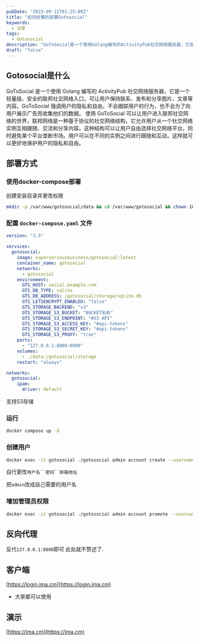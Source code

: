 ```yaml
---
pubDate: "2023-09-11T01:25:00Z"
title: "如何优雅的部署Gotosocial"
keywords:
  - 分享
tags:
  - Gotosocial
description: "GoToSocial是一个使用Golang编写的ActivityPub社交网络服务器，它提供了一个轻量级、安全的联邦社交网络入口，用户可以保持联系、发布和分享内容。GoToSocial强调用户的隐私和自由，不会跟踪用户的行为或收集数据用于广告展示。部署GoToSocial可以通过使用docker-compose进行，配置文件中需要设置一些环境变量和存储方式。运行后可以创建用户并赋予管理员权限。最后，可以通过反向代理将GoToSocial部署到指定的域名上。客户端可以通过https://login.ima.cm访问，演示可以通过https://ima.cm访问。"
draft: "false"
---
```


## Gotosocial是什么

GoToSocial 是一个使用 Golang 编写的 ActivityPub 社交网络服务器，它是一个轻量级、安全的联邦社交网络入口，可让用户保持联系、发布和分享图片、文章等内容。GoToSocial 强调用户的隐私和自由，不会跟踪用户的行为，也不会为了向用户展示广告而收集他们的数据。 使用 GoToSocial 可以让用户进入联邦社交网络的世界，联邦网络是一种基于协议的社交网络结构，它允许用户从一个社交网络实例互相跟随、交流和分享内容。这种结构可以让用户自由选择社交网络平台，同时避免某个平台垄断市场。用户可以在不同的实例之间进行跟随和互动，这样就可以更好地保护用户的隐私和自由。

## 部署方式

### 使用docker-compose部署

创建安装目录并更改权限

```bash
mkdir -p /var/www/gotosocial/data && cd /var/www/gotosocial && chown 1000:1000 ./data
```

### 配置 `docker-compose.yaml` 文件

```yaml
version: "3.3"

services:
  gotosocial:
    image: superseriousbusiness/gotosocial:latest
    container_name: gotosocial
    networks:
      - gotosocial
    environment:
      GTS_HOST: social.example.com
      GTS_DB_TYPE: sqlite
      GTS_DB_ADDRESS: /gotosocial/storage/sqlite.db
      GTS_LETSENCRYPT_ENABLED: "false"
      GTS_STORAGE_BACKEND: "s3"
      GTS_STORAGE_S3_BUCKET: "BUCKET名称"
      GTS_STORAGE_S3_ENDPOINT: "#S3 API"
      GTS_STORAGE_S3_ACCESS_KEY: "#api-tokens"
      GTS_STORAGE_S3_SECRET_KEY: "#api-tokens"
      GTS_STORAGE_S3_PROXY: "true"
    ports:
      - "127.0.0.1:8080:8080"
    volumes:
      - ./data:/gotosocial/storage
    restart: "always"

networks:
  gotosocial:
    ipam:
      driver: default
```

支持S3存储

### 运行

```bash
docker compose up -d
```

### 创建用户

```bash
docker exec -it gotosocial ./gotosocial admin account create --username admin --email YOUR@EMAIL.COM --password  SOME_VERY_GOOD_PASSWD ;
```

自行更改`用户名``密码``邮箱地址`

把`admin`改成自己需要的用户名

### 增加管理员权限

```bash
docker exec -it gotosocial ./gotosocial admin account promote --username admin
```

## 反向代理

反代`127.0.0.1:8080`即可 此处就不赘述了.

## 客户端

[https://login.ima.cm](https://login.ima.cm)

* 大家都可以使用

## 演示

[https://ima.cm](https://ima.cm)